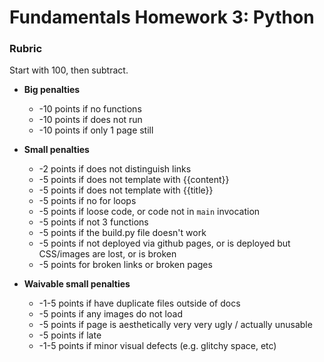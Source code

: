 # Fundamentals Homework 3: Python

### Rubric

Start with 100, then subtract.

* **Big penalties**
    * -10 points if no functions
    * -10 points if does not run
    * -10 points if only 1 page still

* **Small penalties**
    * -2 points if does not distinguish links
    * -5 points if does not template with {{content}}
    * -5 points if does not template with {{title}}
    * -5 points if no for loops
    * -5 points if loose code, or code not in `main` invocation
    * -5 points if not 3 functions
    * -5 points if the build.py file doesn't work
    * -5 points if not deployed via github pages, or is deployed but CSS/images
      are lost, or is broken
    * -5 points for broken links or broken pages

* **Waivable small penalties**
    * -1-5 points if have duplicate files outside of docs
    * -5 points if any images do not load
    * -5 points if page is aesthetically very very ugly / actually unusable
    * -5 points if late
    * -1-5 points if minor visual defects (e.g. glitchy space, etc)
